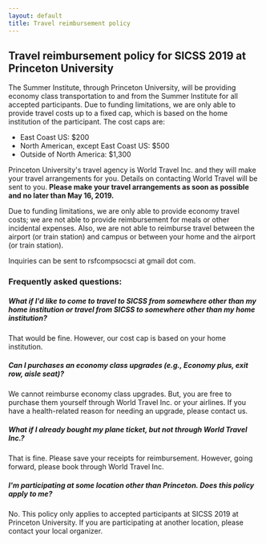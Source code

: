 ```yaml
---
layout: default
title: Travel reimbursement policy
---
```


## Travel reimbursement policy for SICSS 2019 at Princeton University

The Summer Institute, through Princeton University, will be providing economy class transportation to and from the Summer Institute for all accepted participants.  Due to funding limitations, we are only able to provide travel costs up to a fixed cap, which is based on the home institution of the participant. The cost caps are:

- East Coast US: $200
- North American, except East Coast US: $500
- Outside of North America: $1,300

Princeton University's travel agency is World Travel Inc. and they will make your travel arrangements for you.  Details on contacting World Travel will be sent to you. **Please make your travel arrangements as soon as possible and no later than May 16, 2019.**

Due to funding limitations, we are only able to provide economy travel costs; we are not able to provide reimbursement for meals or other incidental expenses.  Also, we are not able to reimburse travel between the airport (or train station) and campus or between your home and the airport (or train station).

Inquiries can be sent to rsfcompsocsci at gmail dot com.

### Frequently asked questions:

##### What if I'd like to come to travel to SICSS from somewhere other than my home institution or travel from SICSS to somewhere other than my home institution?  

That would be fine.  However, our cost cap is based on your home institution.

##### Can I purchases an economy class upgrades (e.g., Economy plus, exit row, aisle seat)?

We cannot reimburse economy class upgrades.  But, you are free to purchase them yourself through World Travel Inc. or your airlines.  If you have a health-related reason for needing an upgrade, please contact us.

##### What if I already bought my plane ticket, but not through World Travel Inc.?

That is fine.  Please save your receipts for reimbursement.  However, going forward, please book through World Travel Inc.

##### I'm participating at some location other than Princeton.  Does this policy apply to me?

No.  This policy only applies to accepted participants at SICSS 2019 at Princeton University.  If you are participating at another location, please contact your local organizer.
